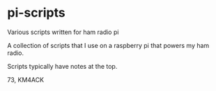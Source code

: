 # pi-scripts
Various scripts written for ham radio pi

A collection of scripts that I use on a raspberry pi that powers my ham radio.

Scripts typically have notes at the top.

73,
KM4ACK
